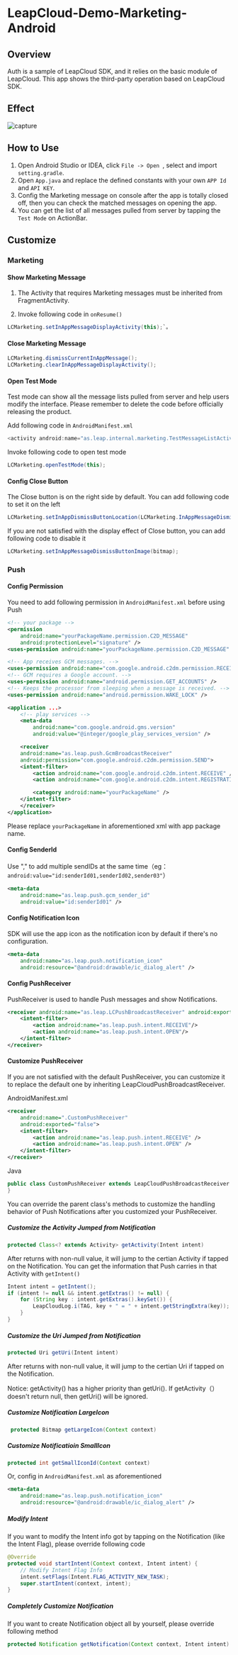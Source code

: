# LeapCloud-Demo-Marketing-Android

## Overview

Auth is a sample of LeapCloud SDK, and it relies on the basic module of LeapCloud. This app shows the third-party operation based on LeapCloud SDK.


## Effect

![capture](capture/marketing.gif)

## How to Use

1. Open Android Studio or IDEA, click `File -> Open `, select and import `setting.gradle`.
2. Open `App.java` and replace the defined constants with your own `APP Id` and `API KEY`.
3. Config the Marketing message on console after the app is totally closed off, then you can check the matched messages on opening the app.
4. You can get the list of all messages pulled from server by tapping the  `Test Mode` on ActionBar.

## Customize

### Marketing

#### Show Marketing Message

1. The Activity that requires Marketing messages must be inherited from FragmentActivity.

2. Invoke following code in `onResume()`

```java
LCMarketing.setInAppMessageDisplayActivity(this);`。
```

#### Close Marketing Message

```java
LCMarketing.dismissCurrentInAppMessage();
LCMarketing.clearInAppMessageDisplayActivity();
```

#### Open Test Mode

Test mode can show all the message lists pulled from server and help users modify the interface. Please remember to delete the code before officially releasing the product.

Add following code in `AndroidManifest.xml`

```java
<activity android:name="as.leap.internal.marketing.TestMessageListActivity"/>
```

Invoke following code to open test mode

```java
LCMarketing.openTestMode(this);
```

#### Config Close Button

The Close button is on the right side by default. You can add following code to set it on the left

```java
LCMarketing.setInAppDismissButtonLocation(LCMarketing.InAppMessageDismissButtonLocation.LEFT);
```

If you are not satisfied with the display effect of Close button, you can add following code to disable it

```java
LCMarketing.setInAppMessageDismissButtonImage(bitmap);
```

### Push

#### Config Permission

You need to add following permission in `AndroidManifest.xml` before using Push

```xml
<!-- your package -->
<permission
    android:name="yourPackageName.permission.C2D_MESSAGE"
    android:protectionLevel="signature" />
<uses-permission android:name="yourPackageName.permission.C2D_MESSAGE" />

<!-- App receives GCM messages. -->
<uses-permission android:name="com.google.android.c2dm.permission.RECEIVE" />
<!-- GCM requires a Google account. -->
<uses-permission android:name="android.permission.GET_ACCOUNTS" />
<!-- Keeps the processor from sleeping when a message is received. -->
<uses-permission android:name="android.permission.WAKE_LOCK" />

<application ...>
    <!-- play services -->
    <meta-data
        android:name="com.google.android.gms.version"
        android:value="@integer/google_play_services_version" />

    <receiver
    android:name="as.leap.push.GcmBroadcastReceiver"
    android:permission="com.google.android.c2dm.permission.SEND">
    <intent-filter>
        <action android:name="com.google.android.c2dm.intent.RECEIVE" />
        <action android:name="com.google.android.c2dm.intent.REGISTRATION" />

        <category android:name="yourPackageName" />
    </intent-filter>
    </receiver>
</application>
```

Please replace `yourPackageName` in aforementioned xml with app package name.

#### Config SenderId

Use "," to add multiple sendIDs at the same time（eg：`android:value="id:senderId01,senderId02,sender03"`）

```xml
<meta-data
    android:name="as.leap.push.gcm_sender_id"
    android:value="id:senderId01" />
```

#### Config Notification Icon

SDK will use the app icon as the notification icon by default if there's no configuration.

```xml
<meta-data
    android:name="as.leap.push.notification_icon"
    android:resource="@android:drawable/ic_dialog_alert" />
```

#### Config PushReceiver

PushReceiver is used to handle Push messages and show Notifications.

```xml
<receiver android:name="as.leap.LCPushBroadcastReceiver" android:exported="false">
    <intent-filter>
        <action android:name="as.leap.push.intent.RECEIVE"/>
        <action android:name="as.leap.push.intent.OPEN"/>
    </intent-filter>
</receiver>
```

#### Customize PushReceiver

If you are not satisfied with the default PushReceiver, you can customize it to replace the default one by inheriting LeapCloudPushBroadcastReceiver. 

AndroidManifest.xml

```xml
<receiver
    android:name=".CustomPushReceiver"
    android:exported="false">
    <intent-filter>
        <action android:name="as.leap.push.intent.RECEIVE" />
        <action android:name="as.leap.push.intent.OPEN" />
    </intent-filter>
</receiver>
```

Java

```java
public class CustomPushReceiver extends LeapCloudPushBroadcastReceiver {
}
```

You can override the parent class's methods to customize the handling behavior of Push Notifications after you customized your PushReceiver.


##### Customize the Activity Jumped from Notification

```java
protected Class<? extends Activity> getActivity(Intent intent)
```

After returns with non-null value, it will jump to the certian Activity if tapped on the Notification. You can get the information that Push carries in that Activity with `getIntent()`

```java
Intent intent = getIntent();
if (intent != null && intent.getExtras() != null) {
    for (String key : intent.getExtras().keySet()) {
        LeapCloudLog.i(TAG, key + " = " + intent.getStringExtra(key));
    }
}
```

#####  Customize the Uri Jumped from Notification

```java
protected Uri getUri(Intent intent)
```

After returns with non-null value, it will jump to the certian Uri if tapped on the Notification.

Notice: getActivity() has a higher priority than getUri(). If getActivity（）doesn't return null, then getUri() will be ignored.


##### Customize Notification LargeIcon

```java
 protected Bitmap getLargeIcon(Context context)
```

##### Customize Notificatioin SmallIcon

```java
protected int getSmallIconId(Context context)
```

Or, config in `AndroidManifest.xml` as aforementioned

```xml
<meta-data
    android:name="as.leap.push.notification_icon"
    android:resource="@android:drawable/ic_dialog_alert" />
```

##### Modify Intent

If you want to modify the Intent info got by tapping on the Notification (like the Intent Flag), please override following code 

```java
@Override
protected void startIntent(Context context, Intent intent) {
	// Modify Intent Flag Info
    intent.setFlags(Intent.FLAG_ACTIVITY_NEW_TASK);
    super.startIntent(context, intent);
}
```

##### Completely Customize Notification

If you want to create Notification object all by yourself, please override following method

```java
protected Notification getNotification(Context context, Intent intent)
```




